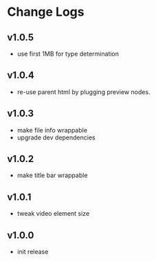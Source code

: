 # Change Logs

## v1.0.5

 - use first 1MB for type determination


## v1.0.4

 - re-use parent html by plugging preview nodes.


## v1.0.3

 - make file info wrappable
 - upgrade dev dependencies


## v1.0.2

 - make title bar wrappable


## v1.0.1

 - tweak video element size


## v1.0.0

 - init release

